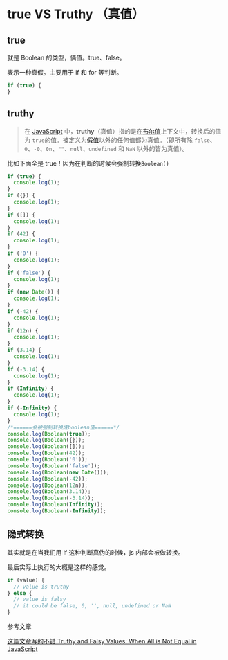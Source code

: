 # true VS Truthy （真值）

## true

就是 Boolean 的类型，俩值。true、false。

表示一种真假。主要用于 if 和 for 等判断。

```js
if (true) {
}
```

## truthy

> 在 [JavaScript](https://developer.mozilla.org/zh-CN/docs/Glossary/JavaScript) 中，**truthy**（真值）指的是在[布尔值](https://developer.mozilla.org/zh-CN/docs/Glossary/Boolean)上下文中，转换后的值为 `true`的值。被定义为[假值](https://developer.mozilla.org/zh-CN/docs/Glossary/Falsy)以外的任何值都为真值。（即所有除 `false`、`0`、`-0`、`0n`、`""`、`null`、`undefined` 和 `NaN` 以外的皆为真值）。

比如下面全是 true！因为在判断的时候会强制转换`Boolean()`

```js
if (true) {
  console.log(1);
}
if ({}) {
  console.log(1);
}
if ([]) {
  console.log(1);
}
if (42) {
  console.log(1);
}
if ('0') {
  console.log(1);
}
if ('false') {
  console.log(1);
}
if (new Date()) {
  console.log(1);
}
if (-42) {
  console.log(1);
}
if (12n) {
  console.log(1);
}
if (3.14) {
  console.log(1);
}
if (-3.14) {
  console.log(1);
}
if (Infinity) {
  console.log(1);
}
if (-Infinity) {
  console.log(1);
}
/*======会被强制转换成boolean值======*/
console.log(Boolean(true));
console.log(Boolean({}));
console.log(Boolean([]));
console.log(Boolean(42));
console.log(Boolean('0'));
console.log(Boolean('false'));
console.log(Boolean(new Date()));
console.log(Boolean(-42));
console.log(Boolean(12n));
console.log(Boolean(3.14));
console.log(Boolean(-3.14));
console.log(Boolean(Infinity));
console.log(Boolean(-Infinity));
```

## 隐式转换

其实就是在当我们用 if 这种判断真伪的时候，js 内部会被做转换。

最后实际上执行的大概是这样的感觉。

```js
if (value) {
  // value is truthy
} else {
  // value is falsy
  // it could be false, 0, '', null, undefined or NaN
}
```

参考文章

[这篇文章写的不错 Truthy and Falsy Values: When All is Not Equal in JavaScript](https://www.sitepoint.com/javascript-truthy-falsy/)
